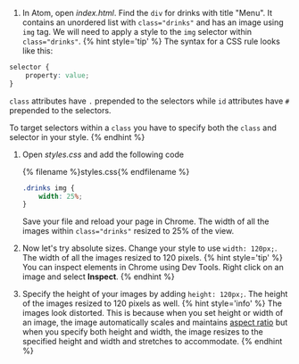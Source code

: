 1. In Atom, open _index.html_. Find the `div` for drinks with title "Menu". It contains an unordered list with `class="drinks"` and has an image using `img` tag. We will need to apply a style to the `img` selector within `class="drinks"`.
   {% hint style='tip' %}
The syntax for a CSS rule looks like this:
```css
selector {
    property: value;
}
```
`class` attributes have `.` prepended to the selectors while `id` attributes have `#` prepended to the selectors.

To target selectors within a `class` you have to specify both the `class` and selector in your style.
    {% endhint %}
1. Open _styles.css_ and add the following code
    
    {% filename %}styles.css{% endfilename %}
    ```css
    .drinks img {
        width: 25%;
    }
    ```
    Save your file and reload your page in Chrome. The width of all the images within `class="drinks"` resized to 25% of the view. 
1. Now let's try absolute sizes. Change your style to use `width: 120px;`. The width of all the images resized to 120 pixels.
    {% hint style='tip' %}
You can inspect elements in Chrome using Dev Tools. Right click on an image and select **Inspect**. 
    {% endhint %}
1. Specify the height of your images by adding `height: 120px;`. The height of the images resized to 120 pixels as well. 
    {% hint style='info' %}
The images look distorted. This is because when you set height or width of an image, the image automatically scales and maintains [aspect ratio](https://www.w3schools.com/howto/howto_css_aspect_ratio.asp) but when you specify both height and width, the image resizes to the specified height and width and stretches to accommodate. 
    {% endhint %}

